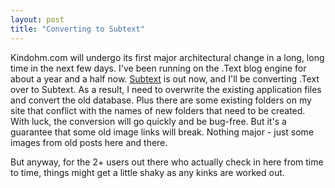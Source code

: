 ```yaml
---
layout: post
title: "Converting to Subtext"
---
```


<p>Kindohm.com will undergo its first major architectural change in a long, long time in the next few days.  I've been running on the .Text blog engine for about a year and a half now.  <a href="http://www.subtextproject.com" target="_blank">Subtext</a> is out now, and I'll be converting .Text over to Subtext.  As a result, I need to overwrite the existing application files and convert the old database.  Plus there are some existing folders on my site that conflict with the names of new folders that need to be created.  With luck, the conversion will go quickly and be bug-free.  But it's a guarantee that some old image links will break.  Nothing major - just some images from old posts here and there.  </p>
  
<p>But anyway, for the 2+ users out there who actually check in here from time to time, things might get a little shaky as any kinks are worked out.</p>
 
